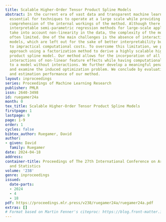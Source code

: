 ```yaml
---
title: Scalable Higher-Order Tensor Product Spline Models
abstract: In the current era of vast data and transparent machine learning, it is
  essential for techniques to operate at a large scale while providing a clear mathematical
  comprehension of the internal workings of the method. Although there already exist
  interpretable semi-parametric regression methods for large-scale applications that
  take into account non-linearity in the data, the complexity of the models is still
  often limited. One of the main challenges is the absence of interactions in these
  models, which are left out for the sake of better interpretability but also due
  to impractical computational costs. To overcome this limitation, we propose a new
  approach using a factorization method to derive a highly scalable higher-order tensor
  product spline model. Our method allows for the incorporation of all (higher-order)
  interactions of non-linear feature effects while having computational costs proportional
  to a model without interactions. We further develop a meaningful penalization scheme
  and examine the induced optimization problem. We conclude by evaluating the predictive
  and estimation performance of our method.
layout: inproceedings
series: Proceedings of Machine Learning Research
publisher: PMLR
issn: 2640-3498
id: ruegamer24a
month: 0
tex_title: Scalable Higher-Order Tensor Product Spline Models
firstpage: 1
lastpage: 9
page: 1-9
order: 1
cycles: false
bibtex_author: Ruegamer, David
author:
- given: David
  family: Ruegamer
date: 2024-04-18
address:
container-title: Proceedings of The 27th International Conference on Artificial Intelligence
  and Statistics
volume: '238'
genre: inproceedings
issued:
  date-parts:
  - 2024
  - 4
  - 18
pdf: https://proceedings.mlr.press/v238/ruegamer24a/ruegamer24a.pdf
extras: []
# Format based on Martin Fenner's citeproc: https://blog.front-matter.io/posts/citeproc-yaml-for-bibliographies/
---
```

